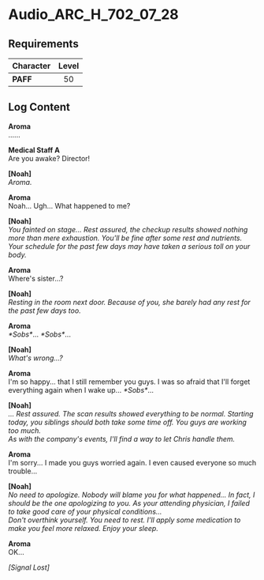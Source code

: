 # Audio_ARC_H_702_07_28
## Requirements
|Character|Level|
|---------|:---:|
|**PAFF** | 50  |

## Log Content
**Aroma**<br>
......

**Medical Staff A**<br>
Are you awake? Director!

**[Noah]**<br>
*Aroma.*

**Aroma**<br>
Noah... Ugh... What happened to me?

**[Noah]**<br>
*You fainted on stage... Rest assured, the checkup results showed nothing more than mere exhaustion. You'll be fine after some rest and nutrients. Your schedule for the past few days may have taken a serious toll on your body.*

**Aroma**<br>
Where's sister...?

**[Noah]**<br>
*Resting in the room next door. Because of you, she barely had any rest for the past few days too.*

**Aroma**<br>
*\*Sobs\**... *\*Sobs\**...

**[Noah]**<br>
*What's wrong...?*

**Aroma**<br>
I'm so happy... that I still remember you guys. I was so afraid that I'll forget everything again when I wake up... *\*Sobs\**...

**[Noah]**<br>
*... Rest assured. The scan results showed everything to be normal. Starting today, you siblings should both take some time off. You guys are working too much.<br>
As with the company's events, I'll find a way to let Chris handle them.*

**Aroma**<br>
I'm sorry... I made you guys worried again. I even caused everyone so much trouble...

**[Noah]**<br>
*No need to apologize. Nobody will blame you for what happened... In fact, I should be the one apologizing to you. As your attending physician, I failed to take good care of your physical conditions...<br>
Don't overthink yourself. You need to rest. I'll apply some medication to make you feel more relaxed. Enjoy your sleep.*

**Aroma**<br>
OK...

*[Signal Lost]*

